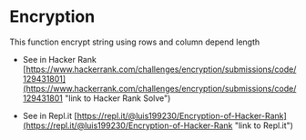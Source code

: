 # Encryption
This function encrypt string using rows and column depend length

* See in Hacker Rank  [https://www.hackerrank.com/challenges/encryption/submissions/code/129431801](https://www.hackerrank.com/challenges/encryption/submissions/code/129431801 "link to Hacker Rank Solve")

* See in Repl.it  [https://repl.it/@luis199230/Encryption-of-Hacker-Rank](https://repl.it/@luis199230/Encryption-of-Hacker-Rank "link to Repl.it")

